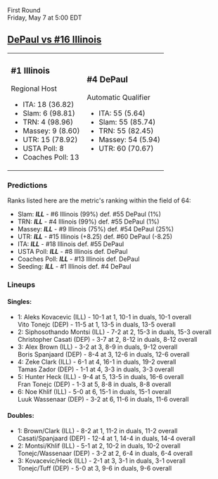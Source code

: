 First Round  
Friday, May 7 at 5:00 EDT
## [DePaul vs #16 Illinois](https://www.ncaa.com/game/5833373) 

<table><tr><td>  

### #1 Illinois  

Regional Host  
- ITA: 18 (36.82)  
- Slam: 6 (98.81)  
- TRN: 4 (98.96)  
- Massey: 9 (8.60)  
- UTR: 15 (78.92)  
- USTA Poll: 8  
- Coaches Poll: 13  

</td><td>  

### #4 DePaul  

Automatic Qualifier  
- ITA: 55 (5.64)  
- Slam: 55 (85.74)  
- TRN: 55 (82.45)  
- Massey: 54 (5.94)  
- UTR: 60 (70.67)  

</td></tr></table>  

 ### Predictions  

Ranks listed here are the metric's ranking within the field of 64:  
- Slam: ***ILL*** - #6 Illinois (99%) def. #55 DePaul (1%)  
- TRN: ***ILL*** - #4 Illinois (99%) def. #55 DePaul (1%)  
- Massey: ***ILL*** - #9 Illinois (75%) def. #54 DePaul (25%)  
- UTR: ***ILL*** - #15 Illinois (+8.25) def. #60 DePaul (-8.25)  
- ITA: ***ILL*** - #18 Illinois def. #55 DePaul  
- USTA Poll: ***ILL*** - #8 Illinois def. DePaul  
- Coaches Poll: ***ILL*** - #13 Illinois def. DePaul  
- Seeding: ***ILL*** - #1 Illinois def. #4 DePaul  

 ### Lineups  

 #### Singles:  
- 1: Aleks Kovacevic (ILL) - 10-1 at 1, 10-1 in duals, 10-1 overall  
    Vito Tonejc (DEP) - 11-5 at 1, 13-5 in duals, 13-5 overall  
- 2: Siphosothando Montsi (ILL) - 7-2 at 2, 15-3 in duals, 15-3 overall  
    Christopher Casati (DEP) - 3-7 at 2, 8-12 in duals, 8-12 overall  
- 3: Alex Brown (ILL) - 3-2 at 3, 8-9 in duals, 9-12 overall  
    Boris Spanjaard (DEP) - 8-4 at 3, 12-6 in duals, 12-6 overall  
- 4: Zeke Clark (ILL) - 6-1 at 4, 16-1 in duals, 19-2 overall  
    Tamas Zador (DEP) - 1-1 at 4, 3-3 in duals, 3-3 overall  
- 5: Hunter Heck (ILL) - 9-4 at 5, 13-5 in duals, 16-6 overall  
    Fran Tonejc (DEP) - 1-3 at 5, 8-8 in duals, 8-8 overall  
- 6: Noe Khlif (ILL) - 5-0 at 6, 15-1 in duals, 15-1 overall  
    Luuk Wassenaar (DEP) - 3-2 at 6, 11-6 in duals, 11-6 overall  

 #### Doubles:  
- 1: Brown/Clark (ILL) - 8-2 at 1, 11-2 in duals, 11-2 overall  
    Casati/Spanjaard (DEP) - 12-4 at 1, 14-4 in duals, 14-4 overall  
- 2: Montsi/Khlif (ILL) - 5-1 at 2, 10-2 in duals, 10-2 overall  
    Tonejc/Wassenaar (DEP) - 3-2 at 2, 6-4 in duals, 6-4 overall  
- 3: Kovacevic/Heck (ILL) - 2-1 at 3, 3-1 in duals, 3-1 overall  
    Tonejc/Tuff (DEP) - 5-0 at 3, 9-6 in duals, 9-6 overall  